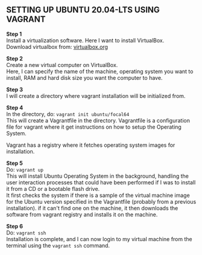 ## SETTING UP UBUNTU 20.04-LTS USING VAGRANT

**Step 1**  
Install a virtualization software. Here I want to install VirtualBox.  
Download virtualbox from: [virtualbox.org](https://www.virtualbox.org/wiki/Downloads)

**Step 2**  
Create a new virtual computer on VirtualBox.  
Here, I can specify the name of the machine, operating system you want to install, RAM and hard disk size you want the computer to have.

**Step 3**  
I will create a directory where vagrant installation will be initialized from.

**Step 4**  
In the directory, do: `vagrant init ubuntu/focal64`  
This will create a Vagrantfile in the directory. Vagrantfile is a configuration file for vagrant where it get instructions on how to setup the Operating System.

Vagrant has a registry where it fetches operating system images for installation. 

**Step 5**  
Do: `vagrant up`  
This will install Ubuntu Operating System in the background, handling the user interaction processes that could have been performed if I was to install it from a CD or a bootable flash drive.  
It first checks the system if there is a sample of the virtual machine image for the Ubuntu version specified in the Vagrantfile (probably from a previous installation). if it can't find one on the machine, it then downloads the software from vagrant registry and installs it on the machine.

**Step 6**  
Do: `vagrant ssh`  
Installation is complete, and I can now login to my virtual machine from the terminal using the `vagrant ssh` command.

